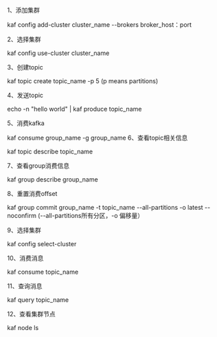 1、添加集群

kaf config add-cluster cluster_name --brokers broker_host：port

2、选择集群

kaf config use-cluster cluster_name

3、创建topic

kaf topic create topic_name -p 5 (p means partitions)

4、发送topic

echo -n "hello world" | kaf produce topic_name

5、消费kafka

kaf consume group_name -g group_name
6、查看topic相关信息

kaf topic describe topic_name

7、查看group消费信息

kaf group describe group_name

8、重置消费offset


kaf group commit group_name -t topic_name  --all-partitions -o latest --noconfirm (--all-partitions所有分区，-o 偏移量）

9、选择集群

kaf config select-cluster



10、消费消息

kaf consume topic_name

11、查询消息

kaf query topic_name

12、查看集群节点

kaf node ls